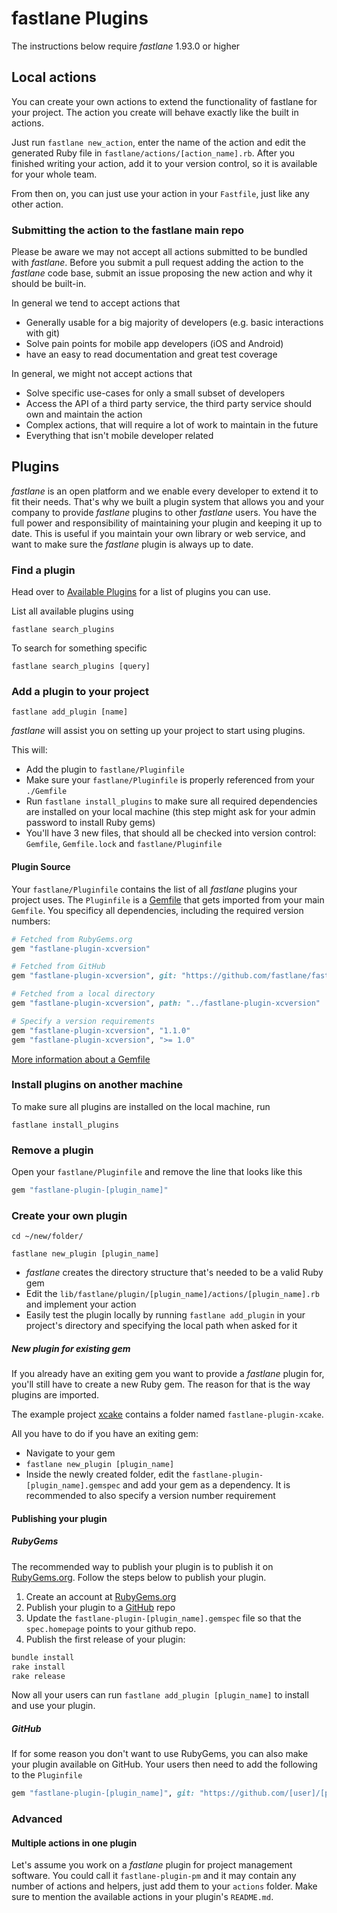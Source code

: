 # fastlane Plugins

The instructions below require _fastlane_ 1.93.0 or higher

## Local actions

You can create your own actions to extend the functionality of fastlane for your project. The action you create will behave exactly like the built in actions.

Just run `fastlane new_action`, enter the name of the action and edit the generated Ruby file in `fastlane/actions/[action_name].rb`. After you finished writing your action, add it to your version control, so it is available for your whole team.

From then on, you can just use your action in your `Fastfile`, just like any other action.

### Submitting the action to the fastlane main repo

Please be aware we may not accept all actions submitted to be bundled with _fastlane_. Before you submit a pull request adding the action to the _fastlane_ code base, submit an issue proposing the new action and why it should be built-in.

In general we tend to accept actions that

- Generally usable for a big majority of developers (e.g. basic interactions with git)
- Solve pain points for mobile app developers (iOS and Android)
- have an easy to read documentation and great test coverage

In general, we might not accept actions that

- Solve specific use-cases for only a small subset of developers
- Access the API of a third party service, the third party service should own and maintain the action
- Complex actions, that will require a lot of work to maintain in the future
- Everything that isn't mobile developer related

## Plugins

_fastlane_ is an open platform and we enable every developer to extend it to fit their needs. That's why we built a plugin system that allows you and your company to provide _fastlane_ plugins to other _fastlane_ users. You have the full power and responsibility of maintaining your plugin and keeping it up to date. This is useful if you maintain your own library or web service, and want to make sure the _fastlane_ plugin is always up to date.

### Find a plugin

Head over to [Available Plugins](https://github.com/fastlane/fastlane/blob/master/fastlane/docs/AvailablePlugins.md) for a list of plugins you can use.

List all available plugins using

```
fastlane search_plugins
```

To search for something specific 
```
fastlane search_plugins [query]
```

### Add a plugin to your project

```
fastlane add_plugin [name]
```

_fastlane_ will assist you on setting up your project to start using plugins.

This will:

- Add the plugin to `fastlane/Pluginfile`
- Make sure your `fastlane/Pluginfile` is properly referenced from your `./Gemfile`
- Run `fastlane install_plugins` to make sure all required dependencies are installed on your local machine (this step might ask for your admin password to install Ruby gems)
- You'll have 3 new files, that should all be checked into version control: `Gemfile`, `Gemfile.lock` and `fastlane/Pluginfile`

#### Plugin Source

Your `fastlane/Pluginfile` contains the list of all _fastlane_ plugins your project uses. The `Pluginfile` is a [Gemfile](http://bundler.io/gemfile.html) that gets imported from your main `Gemfile`.
You specificy all dependencies, including the required version numbers:

```ruby
# Fetched from RubyGems.org
gem "fastlane-plugin-xcversion"

# Fetched from GitHub
gem "fastlane-plugin-xcversion", git: "https://github.com/fastlane/fastlane-plugin-xcversion"

# Fetched from a local directory
gem "fastlane-plugin-xcversion", path: "../fastlane-plugin-xcversion"

# Specify a version requirements
gem "fastlane-plugin-xcversion", "1.1.0"
gem "fastlane-plugin-xcversion", ">= 1.0"
```

[More information about a Gemfile](http://bundler.io/gemfile.html)

### Install plugins on another machine

To make sure all plugins are installed on the local machine, run

```no-highlight
fastlane install_plugins
```

### Remove a plugin

Open your `fastlane/Pluginfile` and remove the line that looks like this

```ruby
gem "fastlane-plugin-[plugin_name]"
```

### Create your own plugin

```no-highlight
cd ~/new/folder/

fastlane new_plugin [plugin_name]
```

- _fastlane_ creates the directory structure that's needed to be a valid Ruby gem
- Edit the `lib/fastlane/plugin/[plugin_name]/actions/[plugin_name].rb` and implement your action
- Easily test the plugin locally by running `fastlane add_plugin` in your project's directory and specifying the local path when asked for it

##### New plugin for existing gem

If you already have an exiting gem you want to provide a _fastlane_ plugin for, you'll still have to create a new Ruby gem. The reason for that is the way plugins are imported.

The example project [xcake](https://github.com/jcampbell05/xcake) contains a folder named `fastlane-plugin-xcake`.

All you have to do if you have an exiting gem:

- Navigate to your gem
- `fastlane new_plugin [plugin_name]`
- Inside the newly created folder, edit the `fastlane-plugin-[plugin_name].gemspec` and add your gem as a dependency. It is recommended to also specify a version number requirement

#### Publishing your plugin

##### RubyGems

The recommended way to publish your plugin is to publish it on [RubyGems.org](https://rubygems.org). Follow the steps below to publish your plugin.

1. Create an account at [RubyGems.org](https://rubygems.org)
2. Publish your plugin to a [GitHub](https://github.com) repo
3. Update the `fastlane-plugin-[plugin_name].gemspec` file so that the `spec.homepage` points to your github repo.
4. Publish the first release of your plugin:
```sh
bundle install
rake install
rake release
```

Now all your users can run `fastlane add_plugin [plugin_name]` to install and use your plugin.

##### GitHub

If for some reason you don't want to use RubyGems, you can also make your plugin available on GitHub. Your users then need to add the following to the `Pluginfile`

```ruby
gem "fastlane-plugin-[plugin_name]", git: "https://github.com/[user]/[plugin_name]"
```

### Advanced

#### Multiple actions in one plugin

Let's assume you work on a _fastlane_ plugin for project management software. You could call it `fastlane-plugin-pm` and it may contain any number of actions and helpers, just add them to your `actions` folder. Make sure to mention the available actions in your plugin's `README.md`.
